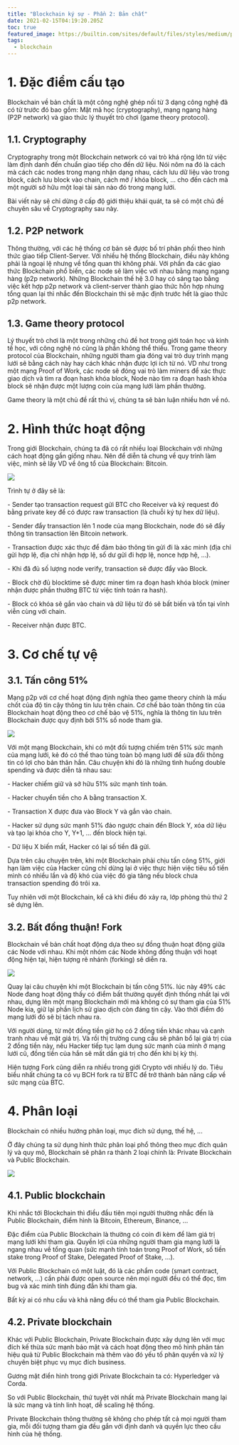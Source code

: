 ```yaml
---
title: "Blockchain ký sự - Phần 2: Bản chất"
date: 2021-02-15T04:19:20.205Z
toc: true
featured_image: https://builtin.com/sites/default/files/styles/medium/public/2019-01/blockchain-companies.jpg
tags:
  - blockchain
---
```

# 1. Đặc điểm cấu tạo

Blockchain về bản chất là một công nghệ ghép nối từ 3 dạng công nghệ đã có từ trước đó bao gồm: Mật mã học (cryptography), mạng ngang hàng (P2P network) và giao thức lý thuyết trò chơi (game theory protocol).

## 1.1. Cryptography

Cryptography trong một Blockchain network có vai trò khá rộng lớn từ việc làm định danh đến chuẩn giao tiếp cho đến dữ liệu. Nói nôm na đó là cách mà cách các nodes trong mạng nhận dạng nhau, cách lưu dữ liệu vào trong block, cách lưu block vào chain, cách mở / khóa block, ... cho đến cách mà một người sở hữu một loại tài sản nào đó trong mạng lưới.

Bài viết này sẽ chỉ dừng ở cấp độ giới thiệu khái quát, ta sẽ có một chủ đề chuyên sâu về Cryptography sau này.

## 1.2. P2P network

Thông thường, với các hệ thống cơ bản sẽ được bố trí phân phối theo hình thức giao tiếp Client-Server. Với nhiều hệ thống Blockchain, điều này không phải là ngoại lệ nhưng về tổng quan thì không phải. Với phần đa các giao thức Blockchain phổ biến, các node sẽ làm việc với nhau bằng mạng ngang hàng (p2p network). Những Blockchain thế hệ 3.0 hay có sáng tạo bằng việc kết hợp p2p network và client-server thành giao thức hỗn hợp nhưng tổng quan lại thì nhắc đến Blockchain thì sẽ mặc định trước hết là giao thức p2p network.

## 1.3. Game theory protocol

Lý thuyết trò chơi là một trong những chủ đề hot trong giới toán học và kinh tế học, với công nghệ nó cũng là phần không thể thiếu. Trong game theory protocol của Blockchain, những người tham gia đóng vai trò duy trình mạng lưới sẽ bằng cách này hay cách khác nhận được lợi ích từ nó. VD như trong một mạng Proof of Work, các node sẽ đóng vai trò làm miners để xác thực giao dịch và tìm ra đoạn hash khóa block, Node nào tìm ra đoạn hash khóa block sẽ nhận được một lượng coin của mạng lưới làm phần thưởng.

Game theory là một chủ đề rất thú vị, chúng ta sẽ bàn luận nhiều hơn về nó.

# 2. Hình thức hoạt động

Trong giới Blockchain, chúng ta đã có rất nhiều loại Blockchain với những cách hoạt động gần giống nhau. Nên để diễn tả chung về quy trình làm việc, mình sẽ lấy VD về ông tổ của Blockchain: Bitcoin.

![](https://www.weusecoins.com/images/bitcoin-transaction-life-cycle-high-resolution.png)

Trình tự ở đây sẽ là:

\- Sender tạo transaction request gửi BTC cho Receiver và ký request đó bằng private key để có được raw transaction (là chuỗi ký tự hex dữ liệu).

\- Sender đẩy transaction lên 1 node của mạng Blockchain, node đó sẽ đẩy thông tin transaction lên Bitcoin network.

\- Transaction được xác thực để đảm bảo thông tin gửi đi là xác minh (địa chỉ gửi hợp lệ, địa chỉ nhận hợp lệ, số dư gửi đi hợp lệ, nonce hợp hệ, ...).

\- Khi đã đủ số lượng node verify, transaction sẽ được đẩy vào Block.

\- Block chờ đủ blocktime sẽ được miner tìm ra đoạn hash khóa block (miner nhận được phần thưởng BTC từ việc tính toán ra hash).

\- Block có khóa sẽ gắn vào chain và dữ liệu từ đó sẽ bất biến và tồn tại vĩnh viễn cùng với chain. 

\- Receiver nhận được BTC.

# 3. Cơ chế tự vệ

## 3.1. Tấn công 51%

Mạng p2p với cơ chế hoạt động định nghĩa theo game theory chính là mấu chốt của độ tin cậy thông tin lưu trên chain. Cơ chế bảo toàn thông tin của Blockchain hoạt động theo cơ chế bảo vệ 51%, nghĩa là thông tin lưu trên Blockchain được quy định bởi 51% số node tham gia. 

![](https://vnrebates.net/wp-content/uploads/2020/10/Double-spend-avatar.jpeg)

Với một mạng Blockchain, khi có một đối tượng chiếm trên 51% sức mạnh của mạng lưới, kẻ đó có thể thao túng toàn bộ mạng lưới để sửa đổi thông tin có lợi cho bản thân hắn. Câu chuyện khi đó là những tình huống double spending và được diễn tả nhau sau:

\- Hacker chiếm giữ và sở hữu 51% sức mạnh tính toán.

\- Hacker chuyển tiền cho A bằng transaction X.

\- Transaction X được đưa vào Block Y và gắn vào chain.

\- Hacker sử dụng sức mạnh 51% đảo ngược chain đến Block Y, xóa dữ liệu và tạo lại khóa cho Y, Y+1, ... đến block hiện tại.

\- Dữ liệu X biến mất, Hacker có lại số tiền đã gửi.

Dựa trên câu chuyện trên, khi một Blockchain phải chịu tấn công 51%, giới hạn làm việc của Hacker cũng chỉ dừng lại ở việc thực hiện việc tiêu số tiền mình có nhiều lần và độ khó của việc đó gia tăng nếu block chưa transaction spending đó trôi xa.

Tuy nhiên với một Blockchain, kể cả khi điều đó xảy ra, lớp phòng thủ thứ 2 sẽ dựng lên.

## 3.2. Bất đồng thuận! Fork

Blockchain về bản chất hoạt động dựa theo sự đồng thuận hoạt động giữa các Node với nhau. Khi một nhóm các Node không đồng thuận với hoạt động hiện tại, hiện tượng rẽ nhánh (forking) sẽ diễn ra.

![](https://www.dummies.com/wp-content/uploads/cryptocurrency-hard-fork.jpg)

Quay lại câu chuyện khi một Blockchain bị tấn công 51%. lúc này 49% các Node đang hoạt động thấy có điểm bất thường quyết định thống nhất lại với nhau, dựng lên một mạng Blockchain mới mà không có sự tham gia của 51% Node kia, giữ lại phần lịch sử giao dịch còn đáng tin cậy. Vào thời điểm đó mạng lưới đó sẽ bị tách nhau ra. 

Với người dùng, từ một đồng tiền giờ họ có 2 đồng tiền khác nhau và cạnh tranh nhau về mặt giá trị. Và rồi thị trường cung cầu sẽ phân bổ lại giá trị của 2 đồng tiền này, nếu Hacker tiếp tục lạm dụng sức mạnh của mình ở mạng lưới cũ, đồng tiền của hắn sẽ mất dần giá trị cho đến khi bị kỳ thị.

Hiện tượng Fork cũng diễn ra nhiều trong giới Crypto với nhiều lý do. Tiêu biểu nhất chúng ta có vụ BCH fork ra từ BTC để trở thành bản nâng cấp về sức mạng của BTC.

# 4. Phân loại

Blockchain có nhiều hướng phân loại, mục đích sử dụng, thế hệ, ...

Ở đây chúng ta sử dụng hình thức phân loại phổ thông theo mục đích quản lý và quy mô, Blockchain sẽ phân ra thành 2 loại chính là: Private Blockchain và Public Blockchain.

![](https://www.intheblack.com/-/media/intheblack/allimages/technology/2018/boxes-people-key-illustration.jpg)

## 4.1. Public blockchain

Khi nhắc tới Blockchain thì điều đầu tiên mọi người thường nhắc đến là Public Blockchain, điểm hình là Bitcoin, Ethereum, Binance, ...

Đặc điểm của Public Blockchain là thường có coin đi kèm để làm giá trị mạng lưới khi tham gia. Quyền lợi của những người tham gia mạng lưới là ngang nhau về tổng quan (sức mạnh tính toán trong Proof of Work, số tiền stake trong Proof of Stake, Delegated Proof of Stake, ...).

Với Public Blockchain có một luật, đó là các phẩm code (smart contract, network, ...) cần phải được open source nên mọi người đều có thể đọc, tìm bug và xác minh tính đúng đắn khi tham gia.

Bất kỳ ai có nhu cầu và khả năng đều có thể tham gia Public Blockchain.

## 4.2. Private blockchain

Khác với Public Blockchain, Private Blockchain được xây dựng lên với mục đích kế thừa sức mạnh bảo mật và cách hoạt động theo mô hình phân tán hiệu quả từ Public Blockchain mà thêm vào đó yếu tố phân quyền và xử lý chuyên biệt phục vụ mục đích business.

Gương mặt điển hình trong giới Private Blockchain ta có: Hyperledger và Corda.

So với Public Blockchain, thứ tuyệt vời nhất mà Private Blockchain mang lại là sức mạng và tính linh hoạt, dễ scaling hệ thống.

Private Blockchain thông thường sẽ không cho phép tất cả mọi người tham gia, mỗi đối tượng tham gia đều gắn với định danh và quyền lực theo cấu hình của hệ thống.